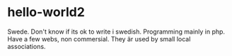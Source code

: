 # hello-world2
Swede. Don't know if its ok to write i swedish. Programming mainly in php. Have a few webs, non commersial. They är used by small local associations.

